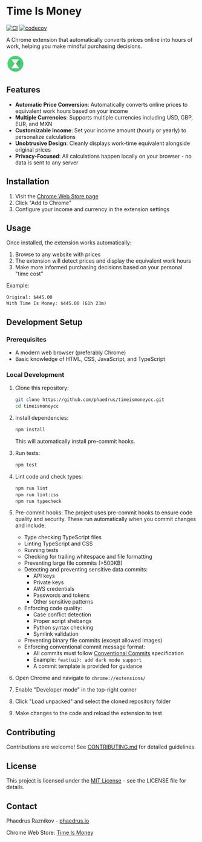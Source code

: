 # Time Is Money

[![CI](https://github.com/phaedrus/timeismoneycc/actions/workflows/ci.yml/badge.svg)](https://github.com/phaedrus/timeismoneycc/actions/workflows/ci.yml)
[![codecov](https://codecov.io/gh/phaedrus/timeismoneycc/branch/master/graph/badge.svg)](https://codecov.io/gh/phaedrus/timeismoneycc)

A Chrome extension that automatically converts prices online into hours of work, helping you make mindful purchasing decisions.

![Time Is Money Icon](images/icon.png)

## Features

- **Automatic Price Conversion**: Automatically converts online prices to equivalent work hours based on your income
- **Multiple Currencies**: Supports multiple currencies including USD, GBP, EUR, and MXN
- **Customizable Income**: Set your income amount (hourly or yearly) to personalize calculations
- **Unobtrusive Design**: Cleanly displays work-time equivalent alongside original prices
- **Privacy-Focused**: All calculations happen locally on your browser - no data is sent to any server

## Installation

1. Visit the [Chrome Web Store page](https://chrome.google.com/webstore/detail/time-is-money/ooppbnomdcjmoepangldchpmjhkeendl)
2. Click "Add to Chrome"
3. Configure your income and currency in the extension settings

## Usage

Once installed, the extension works automatically:

1. Browse to any website with prices
2. The extension will detect prices and display the equivalent work hours
3. Make more informed purchasing decisions based on your personal "time cost"

Example:

```
Original: $445.00
With Time Is Money: $445.00 (61h 23m)
```

## Development Setup

### Prerequisites

- A modern web browser (preferably Chrome)
- Basic knowledge of HTML, CSS, JavaScript, and TypeScript

### Local Development

1. Clone this repository:

   ```bash
   git clone https://github.com/phaedrus/timeismoneycc.git
   cd timeismoneycc
   ```

2. Install dependencies:

   ```bash
   npm install
   ```

   This will automatically install pre-commit hooks.

3. Run tests:

   ```bash
   npm test
   ```

4. Lint code and check types:

   ```bash
   npm run lint
   npm run lint:css
   npm run typecheck
   ```

5. Pre-commit hooks:
   The project uses pre-commit hooks to ensure code quality and security. These run automatically when you commit changes and include:

   - Type checking TypeScript files
   - Linting TypeScript and CSS
   - Running tests
   - Checking for trailing whitespace and file formatting
   - Preventing large file commits (>500KB)
   - Detecting and preventing sensitive data commits:
     - API keys
     - Private keys
     - AWS credentials
     - Passwords and tokens
     - Other sensitive patterns
   - Enforcing code quality:
     - Case conflict detection
     - Proper script shebangs
     - Python syntax checking
     - Symlink validation
   - Preventing binary file commits (except allowed images)
   - Enforcing conventional commit message format:
     - All commits must follow [Conventional Commits](https://www.conventionalcommits.org/) specification
     - Example: `feat(ui): add dark mode support`
     - A commit template is provided for guidance

6. Open Chrome and navigate to `chrome://extensions/`

7. Enable "Developer mode" in the top-right corner

8. Click "Load unpacked" and select the cloned repository folder

9. Make changes to the code and reload the extension to test

## Contributing

Contributions are welcome! See [CONTRIBUTING.md](CONTRIBUTING.md) for detailed guidelines.

## License

This project is licensed under the [MIT License](LICENSE) - see the LICENSE file for details.

## Contact

Phaedrus Raznikov - [phaedrus.io](https://www.phaedrus.io)

Chrome Web Store: [Time Is Money](https://chrome.google.com/webstore/detail/time-is-money/ooppbnomdcjmoepangldchpmjhkeendl)
